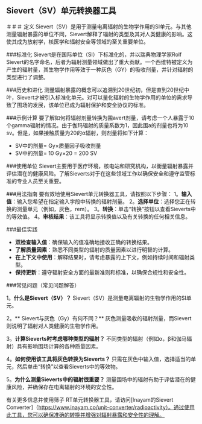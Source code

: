 ## Sievert（SV）单元转换器工具

＃＃＃ 定义
Sievert（SV）是用于测量电离辐射的生物学作用的SI单元。与其他测量辐射暴露的单位不同，Sievert解释了辐射的类型及其对人类健康的影响。这使其成为放射学，核医学和辐射安全等领域的至关重要单位。

###标准化
Sievert是在国际单位（SI）下标准化的，并以瑞典物理学家Rolf Sievert的名字命名，后者为辐射测量领域做出了重大贡献。一个西维特被定义为产生的辐射量，其生物学作用等效于一种灰色（GY）的吸收剂量，并针对辐射的类型进行了调整。

###历史和进化
测量辐射暴露的概念可以追溯到20世纪初，但是直到20世纪中叶，Sievert才被引入标准化单元。对可以量化辐射的生物学作用的单位的需求导致了围场的发展，该单位已成为辐射保护和安全协议的标准。

###示例计算
要了解如何将辐射剂量转换为围avert剂量，请考虑一个人暴露于10个gamma辐射的情况。由于伽玛辐射的质量系数为1，因此围a的剂量也将为10 sv。但是，如果接触质量为20的α辐射，则剂量将如下计算：
-  SV中的剂量= Gy×质量因子吸收剂量
-  SV中的剂量= 10 Gy×20 = 200 SV

###使用单位
Sievert主要用于医疗环境，核电站和研究机构，以衡量辐射暴露并评估潜在的健康风险。了解Sieverts对于在这些领域工作以确保安全和遵守监管标准的专业人员至关重要。

###用法指南
要有效地使用Sievert单元转换器工具，请按照以下步骤：
1。**输入值**：输入您希望在指定输入字段中转换的辐射剂量。
2。**选择单位**：选择您正在转换的测量单元（例如，灰色，rem）。
3。**转换**：单击“转换”按钮以查看Sieverts中的等效值。
4。**审核结果**：该工具将显示转换值以及有关转换的任何相关信息。

###最佳实践
-  **双检查输入值**：确保输入的值准确地接收正确的转换结果。
-  **了解质量因素**：熟悉不同类型的辐射的质量因素以进行明智的计算。
-  **在上下文中使用**：解释结果时，请考虑暴露的上下文，例如持续时间和辐射类型。
-  **保持更新**：遵守辐射安全方面的最新准则和标准，以确保合规性和安全性。

###常见问题（常见问题解答）

1。**什么是Sievert（SV）？**
Sievert（SV）是测量电离辐射的生物学作用的SI单元。

2。** Sievert与灰色（Gy）有何不同？**
灰色测量吸收的辐射剂量，而Sievert则说明了辐射对人类健康的生物学作用。

3。**计算Sieverts时考虑哪种类型的辐射？**
不同类型的辐射（例如α，β和伽马辐射）具有影响围场计算的各种质量因素。

4。**如何使用该工具将灰色转换为Sieverts？**
只需在灰色中输入值，选择适当的单元，然后单击“转换”以查看Sieverts中的等效物。

5。**为什么测量Sieverts中的辐射很重要？**
测量围场中的辐射有助于评估潜在的健康风险，并确保存在电离辐射的环境的安全性。

有关更多信息并使用筛子 RT单元转换器工具，请访问[Inayam的Sievert Converter]（https://www.inayam.co/unit-converter/radioactivity）。通过使用此工具，您可以确保准确的转换并增强对辐射暴露和安全性的理解。